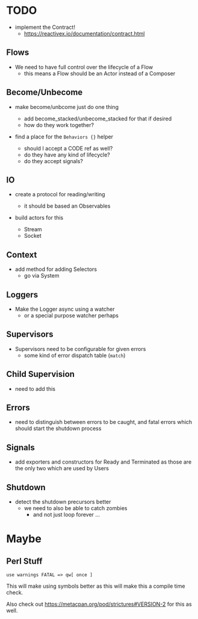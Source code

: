 <!---------------------------------------------------------------------------->
# TODO
<!---------------------------------------------------------------------------->

- implement the Contract!
    - https://reactivex.io/documentation/contract.html


## Flows

- We need to have full control over the lifecycle of a Flow
    - this means a Flow should be an Actor instead of a Composer


## Become/Unbecome

- make become/unbcome just do one thing
    - add become_stacked/unbecome_stacked for that if desired
    - how do they work together?

- find a place for the `Behaviors {}` helper
    - should I accept a CODE ref as well?
    - do they have any kind of lifecycle?
    - do they accept signals?

## IO

- create a protocol for reading/writing
    - it should be based an Observables

- build actors for this
    - Stream
    - Socket

## Context

- add method for adding Selectors
    - go via System

## Loggers

- Make the Logger async using a watcher
    - or a special purpose watcher perhaps

## Supervisors

- Supervisors need to be configurable for given errors
    - some kind of error dispatch table (`match`)

## Child Supervision

- need to add this

## Errors

- need to distinguish between errors to be caught, and fatal errors which
  should start the shutdown process

## Signals

- add exporters and constructors for Ready and Terminated as those are the only
  two which are used by Users

## Shutdown

- detect the shutdown precursors better
    - we need to also be able to catch zombies
        - and not just loop forever ...

<!---------------------------------------------------------------------------->
# Maybe
<!---------------------------------------------------------------------------->

## Perl Stuff

`use warnings FATAL => qw[ once ]`

This will make using symbols better as this will make this a compile time
check.

Also check out https://metacpan.org/pod/strictures#VERSION-2 for this as well.



